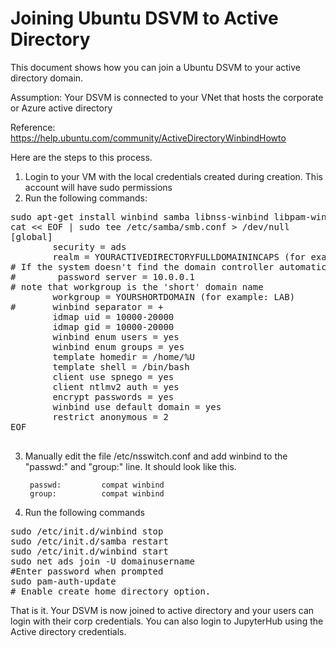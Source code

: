 # Joining Ubuntu DSVM to Active Directory

This document shows how you can  join a Ubuntu DSVM to your active directory domain. 

Assumption: Your DSVM is connected to your VNet that hosts the corporate or Azure active directory

Reference: https://help.ubuntu.com/community/ActiveDirectoryWinbindHowto

Here are the steps to this process. 

1. Login to your VM with the local credentials created during creation. This account will have sudo permissions
2. Run the following commands: 

<pre>
sudo apt-get install winbind samba libnss-winbind libpam-winbind
cat << EOF | sudo tee /etc/samba/smb.conf > /dev/null
[global]
        security = ads
        realm = YOURACTIVEDIRECTORYFULLDOMAININCAPS (for example: LAB.EXAMPLE.COM)
# If the system doesn't find the domain controller automatically, you may need the following line
#        password server = 10.0.0.1
# note that workgroup is the 'short' domain name
        workgroup = YOURSHORTDOMAIN (for example: LAB)
#       winbind separator = +
        idmap uid = 10000-20000
        idmap gid = 10000-20000
        winbind enum users = yes
        winbind enum groups = yes
        template homedir = /home/%U
        template shell = /bin/bash
        client use spnego = yes
        client ntlmv2 auth = yes
        encrypt passwords = yes
        winbind use default domain = yes
        restrict anonymous = 2
EOF

</pre>

3. Manually edit the file /etc/nsswitch.conf and add winbind to the "passwd:" and "group:" line. It should look like this.

        passwd:         compat winbind
        group:          compat winbind

4. Run the following commands
<pre>
sudo /etc/init.d/winbind stop
sudo /etc/init.d/samba restart
sudo /etc/init.d/winbind start
sudo net ads join -U domainusername
#Enter password when prompted
sudo pam-auth-update
# Enable create home directory option. 
</pre>

That is it. Your DSVM is now joined to active directory and your  users can login with their corp credentials. You can also login to JupyterHub using the Active directory credentials.  


